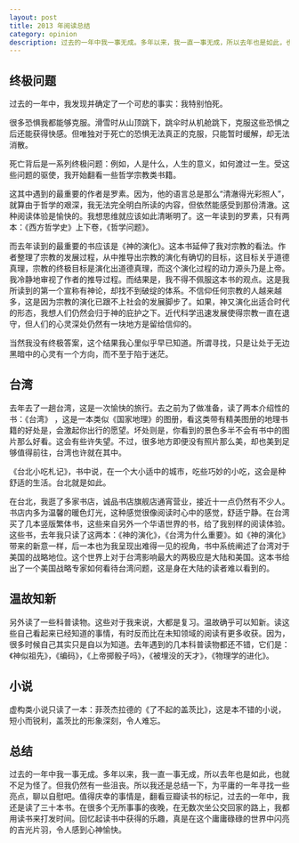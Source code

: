 ```yaml
---
layout: post
title: 2013 年阅读总结 
category: opinion
description: 过去的一年中我一事无成。多年以来，我一直一事无成，所以去年也是如此，也就不足为怪了。但我仍然有一些沮丧。所以我还是总结一下，为平庸的一年寻找一些亮点，聊以自慰吧。值得庆幸的事情是，翻看豆瓣读书的标记，过去的一年中，我还是读了三十本书。在很多个无所事事的夜晚，在无数次坐公交回家的路上，我都用读书来打发时间。回忆起读书中获得的乐趣，真是在这个庸庸碌碌的世界中闪亮的吉光片羽，令人感到心神愉快。
---
```

## 终极问题 

过去的一年中，我发现并确定了一个可悲的事实：我特别怕死。

很多恐惧我都能够克服。滑雪时从山顶跳下，跳伞时从机舱跳下，克服这些恐惧之后还能获得快感。但唯独对于死亡的恐惧无法真正的克服，只能暂时缓解，却无法消散。

死亡背后是一系列终极问题：例如，人是什么，人生的意义，如何渡过一生。受这些问题的驱使，我开始翻看一些哲学宗教类书籍。

这其中遇到的最重要的作者是罗素。因为，他的语言总是那么“清澈得光彩照人”，就算由于哲学的艰深，我无法完全明白所读的内容，但依然能感受到那份清澈。这种阅读体验是愉快的。我想思维就应该如此清晰明了。这一年读到的罗素，只有两本：《西方哲学史》上下卷，《哲学问题》。

而去年读到的最重要的书应该是《神的演化》。这本书延伸了我对宗教的看法。作者整理了宗教的发展过程，从中推导出宗教的演化有确切的目标，这目标关乎道德真理，宗教的终极目标是演化出道德真理，而这个演化过程的动力源头乃是上帝。我冷静地审视了作者的推导过程。而结果是，我不得不佩服这本书的观点。这是我所读到的第一个宣称有神论，却找不到破绽的体系。不信仰任何宗教的人越来越多，这是因为宗教的演化已跟不上社会的发展脚步了。如果，神又演化出适合时代的形态，我想人们仍然会归于神的庇护之下。近代科学迅速发展使得宗教一直在退守，但人们的心灵深处仍然有一块地方是留给信仰的。

当然我没有终极答案，这个结果我心里似乎早已知道。所谓寻找，只是让处于无边黑暗中的心灵有一个方向，而不至于陷于迷茫。


## 台湾

去年去了一趟台湾，这是一次愉快的旅行。去之前为了做准备，读了两本介绍性的书：《台湾》 ，这是一本类似《国家地理》的图册，看这类带有精美图册的地理书籍的好处是，会激起你出行的愿望。坏处则是，你看到的景色多半不会有书中的图片那么好看。这会有些许失望。不过，很多地方即便没有照片那么美，却也美到足够值得前往，台湾也许就在其中。

《台北小吃札记》，书中说，在一个大小适中的城市，吃些巧妙的小吃，这会是种舒适的生活。台北就是如此。

在台北，我逛了多家书店，诚品书店旗舰店通宵营业，接近十一点仍然有不少人。书店内多为温馨的暖色灯光，这种感觉很像阅读时心中的感觉，舒适宁静。在台湾买了几本竖版繁体书，这些来自另外一个华语世界的书，给了我别样的阅读体验。这些书，去年我只读了这两本：《神的演化》，《台湾为什么重要》。如《神的演化》带来的新意一样，后一本也为我呈现出难得一见的视角，书中系统阐述了台湾对于美国的战略地位。这个世界上对于台湾影响最大的两极应是大陆和美国。这本书给出了一个美国战略专家如何看待台湾问题，这是身在大陆的读者难以看到的。


## 温故知新 

另外读了一些科普读物。这些对于我来说，大都是复习。温故确乎可以知新。读这些自己看起来已经知道的事情，有时反而比在未知领域的阅读有更多收获。因为，很多时候自己其实只是自以为知道。去年遇到的几本科普读物都还不错，它们是：《神似祖先》，《编码》，《上帝掷骰子吗》，《被埋没的天才》，《物理学的进化》。


## 小说

虚构类小说只读了一本：菲茨杰拉德的《了不起的盖茨比》，这是本不错的小说，短小而锐利，盖茨比的形象深刻，令人难忘。


## 总结

过去的一年中我一事无成。多年以来，我一直一事无成，所以去年也是如此，也就不足为怪了。但我仍然有一些沮丧。所以我还是总结一下，为平庸的一年寻找一些亮点，聊以自慰吧。值得庆幸的事情是，翻看豆瓣读书的标记，过去的一年中，我还是读了三十本书。在很多个无所事事的夜晚，在无数次坐公交回家的路上，我都用读书来打发时间。回忆起读书中获得的乐趣，真是在这个庸庸碌碌的世界中闪亮的吉光片羽，令人感到心神愉快。

